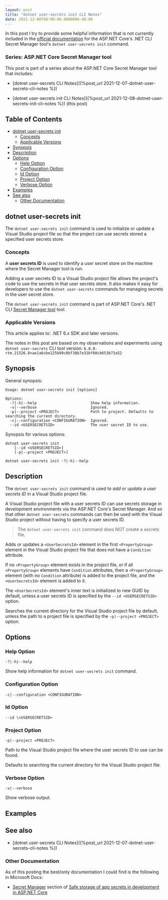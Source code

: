 ```yaml
---
layout: post
title: "dotnet user-secrets init CLI Notes"
date: 2021-12-08T00:00:00.0000000-08:00
---
```


In this post I try to provide some helpful information that is not currently included in the [official documentation](https://docs.microsoft.com/en-us/aspnet/core/security/app-secrets#secret-manager) for the ASP.NET Core's .NET CLI Secret Manager tool's `dotnet user-secrets init` command.

### Series: ASP.NET Core Secret Manager tool

This post is part of a series about the ASP.NET Core Secret Manager tool that includes:

- [dotnet user-secrets CLI Notes]({%post_url 2021-12-07-dotnet-user-secrets-cli-notes %})

- [dotnet user-secrets init CLI Notes]({%post_url 2021-12-08-dotnet-user-secrets-init-cli-notes %})  (this post)

## Table of Contents

<!-- Start Document Outline -->

* [dotnet user-secrets init](#dotnet-user-secrets-init)
	* [Concepts](#concepts)
	* [Applicable Versions](#applicable-versions)
* [Synopsis](#synopsis)
* [Description](#description)
* [Options](#options)
	* [Help Option](#help-option)
	* [Configuration Option](#configuration-option)
	* [Id Option](#id-option)
	* [Project Option](#project-option)
	* [Verbose Option](#verbose-option)
* [Examples](#examples)
* [See also](#see-also)
	* [Other Documentation](#other-documentation)

<!-- End Document Outline -->

## dotnet user-secrets init

The `dotnet user-secrets init` command is used to initialize or update a Visual Studio project file so that the project can use secrets stored a specified user secrets store.

### Concepts

A **user secrets ID** is used to identify a user secret store on the machine where the Secret Manager tool is run.

Adding a user secrets ID to a Visual Studio project file allows the project's code to use the secrets in that user secrets store. It also makes it easy for developers to use the `dotnet user-secrets` commands for managing secrets in the user secret store.

The `dotnet user-secrets init` command is part of ASP.NET Core's .NET CLI [Secret Manager tool](https://docs.microsoft.com/en-us/aspnet/core/security/app-secrets#secret-manager) tool.

### Applicable Versions
This article applies to: .NET 6.x SDK and later versions.

The notes in this post are based on my observations and experiments using `dotnet user-secrets` CLI tool version: `6.0.0-rtm.21526.8+ae1a6cbe225b99c0bf38b7e31bf60cb653b73a52`

## Synopsis

General synopsis:
```text
Usage: dotnet user-secrets init [options]

Options:
  -?|-h|--help                        Show help information.
  -v|--verbose                        Ignored.
  -p|--project <PROJECT>              Path to project. Defaults to searching the current directory.
  -c|--configuration <CONFIGURATION>  Ignored.
  --id <USERSECRETSID>                The user secret ID to use.
```

Synopsis for various options: 
```text
dotnet user-secrets init
    [--id <USERSECRETSID>]
    [-p|--project <PROJECT>]

dotnet user-secrets init -?|-h|--help
```

## Description

The `dotnet user-secrets init` command is used to *add* or *update* a *user secrets ID* in a Visual Studio project file.

A Visual Studio project file with a user secrets ID can use secrets storage in development environments via the ASP.NET Core's Secret Manager. And so that other `dotnet user-secrets` commands can then be used with the Visual Studio project without having to specify a user secrets ID.

> The `dotnet user-secrets init` command does NOT create a secrets file.

Adds or updates a `<UserSecretsId>` element in the first `<PropertyGroup>` element in the Visual Studio project file that does not have a `Condition` attribute. 

If no `<PropertyGroup>` element exists in the project file, or if all `<PropertyGroup>` elements have `Condition` attributes, then a `<PropertyGroup>` element (with no `Condition` attribute) is added to the project file, and the  `<UserSecretsId>` element is added to it.

The `<UserSecretsId>` element's inner text is initialized to new GUID by default, unless a user secrets ID is specified by the `--id <USERSECRETSID>` option.

Searches the current directory for the Visual Studio project file by default, unless the path to a project file is specified by the `-p|--project <PROJECT>` option.


## Options

### Help Option

`-?|-h|--help`

Show help information for `dotnet user-secrets init` command.

### Configuration Option

`-c|--configuration <CONFIGURATION>`

### Id Option

`--id \<USERSECRETSID>`


### Project Option

`-p|--project <PROJECT>`

Path to the Visual Studio project file where the user secrets ID to use can be found.

Defaults to searching the current directory for the Visual Studio project file.

### Verbose Option

`-v|--verbose`

Show verbose output.

## Examples


## See also

- [dotnet user-secrets CLI Notes]({%post_url 2021-12-07-dotnet-user-secrets-cli-notes %})

### Other Documentation

As of this posting the best/only documentation I could find is the following in Microsoft Docs:
- [Secret Manager](https://docs.microsoft.com/en-us/aspnet/core/security/app-secrets?view=aspnetcore-6.0&tabs=windows#secret-manager) section of [Safe storage of app secrets in development in ASP.NET Core](https://docs.microsoft.com/en-us/aspnet/core/security/app-secrets?view=aspnetcore-6.0&tabs=windows)
